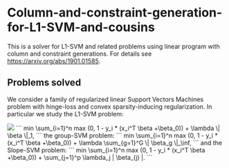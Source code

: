 # Column-and-constraint-generation-for-L1-SVM-and-cousins
This is a solver for L1-SVM and related problems using linear program with column and constraint generations. For details see https://arxiv.org/abs/1901.01585. 

## Problems solved

We consider a family of regularized linear Support Vectors Machines problem with hinge-loss and convex sparsity-inducing regularization. In particular we study the L1-SVM problem:

<img src="http://chart.googleapis.com/chart?cht=tx&chl= \min \sum_{i=1}^n \max (0, 1 - y_i * (x_i^T \beta +\beta_0)) + \lambda \| \beta \|_1" style="border:none;">
```
min \sum_{i=1}^n max (0, 1 - y_i * (x_i^T \beta +\beta_0)) + \lambda \| \beta \|_1,
```
the group-SVM problem:
```
min \sum_{i=1}^n max (0, 1 - y_i * (x_i^T \beta +\beta_0)) + \lambda \sum_{g=1}^G \| \beta_g \|_\inf,
```
and the Slope-SVM problem:
```
min \sum_{i=1}^n max (0, 1 - y_i * (x_i^T \beta +\beta_0)) + \sum_{j=1}^p \lambda_j | \beta_(j) |.
```
